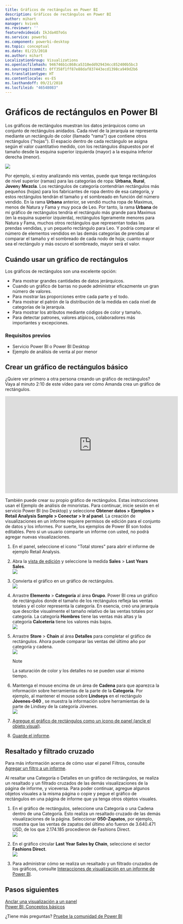```yaml
---
title: Gráficos de rectángulos en Power BI
description: Gráficos de rectángulos en Power BI
author: mihart
manager: kvivek
ms.reviewer: ''
featuredvideoid: IkJda4O7oGs
ms.service: powerbi
ms.component: powerbi-desktop
ms.topic: conceptual
ms.date: 01/23/2018
ms.author: mihart
LocalizationGroup: Visualizations
ms.openlocfilehash: 946746b1c868ca5310edd929434cc852400b5bc3
ms.sourcegitcommit: 0ff358f1ff87e88daf837443ecd1398ca949d2b6
ms.translationtype: HT
ms.contentlocale: es-ES
ms.lasthandoff: 09/21/2018
ms.locfileid: "46548083"
---
```

# <a name="treemaps-in-power-bi"></a>Gráficos de rectángulos en Power BI
Los gráficos de rectángulos muestran los datos jerárquicos como un conjunto de rectángulos anidados.  Cada nivel de la jerarquía se representa mediante un rectángulo de color (llamado "rama") que contiene otros rectángulos ("hojas").  El espacio dentro de cada rectángulo se asigna según el valor cuantitativo medido, con los rectángulos dispuestos por el tamaño desde la esquina superior izquierda (mayor) a la esquina inferior derecha (menor).

![](media/power-bi-visualization-treemaps/pbi-nancy_viz_treemap.png)

Por ejemplo, si estoy analizando mis ventas, puede que tenga rectángulos de nivel superior (ramas) para las categorías de ropa: **Urbana**, **Rural**, **Joven**y **Mezcla**.  Los rectángulos de categoría contendrían rectángulos más pequeños (hojas) para los fabricantes de ropa dentro de esa categoría, y estos rectángulos tendrán el tamaño y el sombreado en función del número vendido.  En la rama **Urbana** anterior, se vendió mucha ropa de Maximus, menos de Natura y Fama y muy poca de Leo.  Por tanto, la rama **Urbana** de mi gráfico de rectángulos tendría el rectángulo más grande para Maximus (en la esquina superior izquierda), rectángulos ligeramente menores para Natura y Fama, muchos otros rectángulos que representan todas las prendas vendidas, y un pequeño rectángulo para Leo.  Y podría comparar el número de elementos vendidos en las demás categorías de prendas al comparar el tamaño y el sombreado de cada nodo de hoja; cuanto mayor sea el rectángulo y más oscuro el sombreado, mayor será el valor.

## <a name="when-to-use-a-treemap"></a>Cuándo usar un gráfico de rectángulos
Los gráficos de rectángulos son una excelente opción:

* Para mostrar grandes cantidades de datos jerárquicos.
* Cuando un gráfico de barras no puede administrar eficazmente un gran número de valores.
* Para mostrar las proporciones entre cada parte y el todo.
* Para mostrar el patrón de la distribución de la medida en cada nivel de categorías de la jerarquía.
* Para mostrar los atributos mediante códigos de color y tamaño.
* Para detectar patrones, valores atípicos, colaboradores más importantes y excepciones.

### <a name="prerequisites"></a>Requisitos previos
 - Servicio Power BI o Power BI Desktop
 - Ejemplo de análisis de venta al por menor

## <a name="create-a-basic-treemap"></a>Crear un gráfico de rectángulos básico
¿Quiere ver primero a otra persona creando un gráfico de rectángulos?  Vaya al minuto 2:10 de este vídeo para ver cómo Amanda crea un gráfico de rectángulos.

<iframe width="560" height="315" src="https://www.youtube.com/embed/IkJda4O7oGs" frameborder="0" allowfullscreen></iframe>

También puede crear su propio gráfico de rectángulos. Estas instrucciones usan el Ejemplo de análisis de minoristas. Para continuar, inicie sesión en el servicio Power BI (no Desktop) y seleccione **Obtener datos \> Ejemplos \> Retail Analysis Sample \> Conectar \> Ir al panel**. La creación de visualizaciones en un informe requiere permisos de edición para el conjunto de datos y los informes. Por suerte, los ejemplos de Power BI son todos editables. Pero si un usuario comparte un informe con usted, no podrá agregar nuevas visualizaciones.

1. En el panel, seleccione el icono "Total stores" para abrir el informe de ejemplo Retail Analysis.    
2. Abra la [vista de edición](../service-interact-with-a-report-in-editing-view.md) y seleccione la medida **Sales** > **Last Years Sales**.   
   ![](media/power-bi-visualization-treemaps/treemapfirstvalue_new.png)   
3. Convierta el gráfico en un gráfico de rectángulos.  
   ![](media/power-bi-visualization-treemaps/treemapconvertto_new.png)   
4. Arrastre **Elemento** > **Categoría** al área **Grupo**. Power BI crea un gráfico de rectángulos donde el tamaño de los rectángulos refleja las ventas totales y el color representa la categoría.  En esencia, creó una jerarquía que describe visualmente el tamaño relativo de las ventas totales por categoría.  La categoría **Hombres** tiene las ventas más altas y la categoría **Calcetería** tiene los valores más bajos.   
   ![](media/power-bi-visualization-treemaps/treemapcomplete_new.png)   
5. Arrastre **Store** > **Chain** al área **Detalles** para completar el gráfico de rectángulos. Ahora puede comparar las ventas del último año por categoría y cadena.   
   ![](media/power-bi-visualization-treemaps/treemap_addgroup_new.png)
   
   > [!NOTE]
   > La saturación de color y los detalles no se pueden usar al mismo tiempo.
   > 
   > 
5. Mantenga el mouse encima de un área de **Cadena** para que aparezca la información sobre herramientas de la parte de la **Categoría**.  Por ejemplo, al mantener el mouse sobre **Lindseys** en el rectángulo **Jóvenes-040** , se muestra la información sobre herramientas de la parte de Lindsey de la categoría Jóvenes.  
   ![](media/power-bi-visualization-treemaps/treemaphoverdetail_new.png)
6. [Agregue el gráfico de rectángulos como un icono de panel (ancle el objeto visual)](../consumer/end-user-tiles.md). 
7. [Guarde el informe](../service-report-save.md).

## <a name="highlighting-and-cross-filtering"></a>Resaltado y filtrado cruzado
Para más información acerca de cómo usar el panel Filtros, consulte [Agregar un filtro a un informe](../power-bi-report-add-filter.md).

Al resaltar una Categoría o Detalles en un gráfico de rectángulos, se realiza un resaltado y un filtrado cruzados de las demás visualizaciones de la página de informe, y viceversa. Para poder continuar, agregue algunos objetos visuales a la misma página o copie y pegue el gráfico de rectángulos en una página de informe que ya tenga otros objetos visuales.

1. En el gráfico de rectángulos, seleccione una Categoría o una Cadena dentro de una Categoría.  Esto realiza un resaltado cruzado de las demás visualizaciones de la página. Seleccionar **050-Zapatos**, por ejemplo, muestra que las ventas de zapatos del último año fueron de 3.640.471 USD, de los que 2.174.185 procedieron de Fashions Direct.  
   ![](media/power-bi-visualization-treemaps/treemaphiliting.png)

2. En el gráfico circular **Last Year Sales by Chain**, seleccione el sector **Fashions Direct**.  
   ![](media/power-bi-visualization-treemaps/treemapnoowl.gif)    

3. Para administrar cómo se realiza un resaltado y un filtrado cruzados de los gráficos, consulte [Interacciones de visualización en un informe de Power BI](../consumer/end-user-interactions.md).

## <a name="next-steps"></a>Pasos siguientes
[Anclar una visualización a un panel](../service-dashboard-pin-tile-from-report.md)  
[Power BI: Conceptos básicos](../consumer/end-user-basic-concepts.md)  

¿Tiene más preguntas? [Pruebe la comunidad de Power BI](http://community.powerbi.com/)  

